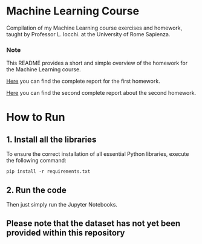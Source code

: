 # Machine Learning Course
Compilation of my Machine Learning course exercises and homework, taught by Professor L. Iocchi. at the University of Rome Sapienza.


### Note
This README provides a short and simple overview of the homework for the Machine Learning course.

[Here](Homework1/Report1.pdf) you can find the complete report for the first homework. 

[Here](Homework2/Report2.pdf) you can find the second complete report about the second homework. 


# How to Run
## 1. Install all the libraries

To ensure the correct installation of all essential Python libraries, execute the following command:

`pip install -r requirements.txt`
    
## 2. Run the code

Then just simply run the Jupyter Notebooks.



## Please note that the dataset has not yet been provided within this repository
